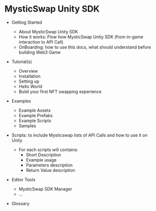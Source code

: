 # MysticSwap Unity SDK

* Getting Started
    - About MysticSwap Unity SDK
    - How it works: Flow how MysticSwap Untiy SDK (from in-game interaction to API Call)
    - OnBoarding: how to use this docs, what should understand before building Web3 Game

* Tutorial(s)
    - Overview
    - Installation
    - Setting up
    - Hello World
    - Build your first NFT swapping experience

* Examples
    - Example Assets
    - Example Prefabs
    - Example Scripts
    - Samples

* Scripts: to include Mysticswap lists of API Calls and how to use it on Unity
    - For each scripts will contains:
        - Short Description
        - Example usage
        - Parameters description
        - Return Value description

* Editor Tools
    - MysticSwap SDK Manager
    - ...

* Glossary